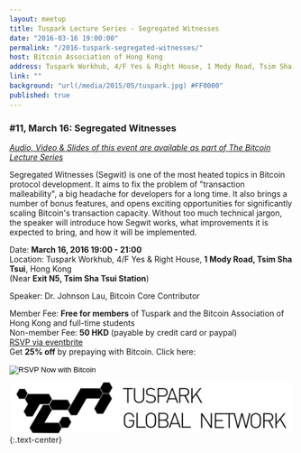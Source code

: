 ```yaml
---
layout: meetup
title: Tuspark Lecture Series - Segregated Witnesses
date: "2016-03-16 19:00:00"
permalink: "/2016-tuspark-segregated-witnesses/"
host: Bitcoin Association of Hong Kong
address: Tuspark Workhub, 4/F Yes & Right House, 1 Mody Road, Tsim Sha Tsui, Hong Kong
link: ""
background: "url(/media/2015/05/tuspark.jpg) #FF0000"
published: true
---
```



### #11, March 16: Segregated Witnesses

_[Audio, Video & Slides of this event are available as part of The Bitcoin Lecture Series](/bitcoin-lecture-series/episode-1-upgrading-bitcoin-segregated-witness)_

Segregated Witnesses (Segwit) is one of the most heated topics in Bitcoin protocol development. It aims to fix the problem of "transaction malleability", a big headache for developers for a long time. It also brings a number of bonus features, and opens exciting opportunities for significantly scaling Bitcoin's transaction capacity. Without too much technical jargon, the speaker will introduce how Segwit works, what improvements it is expected to bring, and how it will be implemented.

Date: **March 16, 2016 19:00 - 21:00**     
Location: Tuspark Workhub, 4/F Yes & Right House, **1 Mody Road, Tsim Sha Tsui**, Hong Kong     
(Near **Exit N5, Tsim Sha Tsui Station**)     

Speaker: Dr. Johnson Lau, Bitcoin Core Contributor  

Member Fee: **Free for members** of Tuspark and the Bitcoin Association of Hong Kong and full-time students    
Non-member Fee: **50 HKD** (payable by credit card or paypal)     
[RSVP via eventbrite]()    
Get **25% off** by prepaying with Bitcoin. Click here:     

<form action="https://www.coinpayments.net/index.php" method="post">
	<input type="hidden" name="cmd" value="_pay">
	<input type="hidden" name="reset" value="1">
	<input type="hidden" name="merchant" value="84ffa7d089e5eefdc9ff75f09f948f80">
	<input type="hidden" name="currency" value="HKD">
	<input type="hidden" name="amountf" value="37.5">
	<input type="hidden" name="item_name" value="Segwit">
	<input type="hidden" name="allow_quantity" value="1">
	<input type="hidden" name="want_shipping" value="0">
	<input type="hidden" name="success_url" value="https://www.bitcoinhk/2016-tuspark-bitcoin-fork/">
	<input type="image" src="https://www.coinpayments.net/images/pub/checkout-blue.png" alt="RSVP Now with Bitcoin">
</form>

[![Tuspark Global Hub](/media/2015/10/tuspark.png)](http://tuspark.hk/)
{:.text-center}
